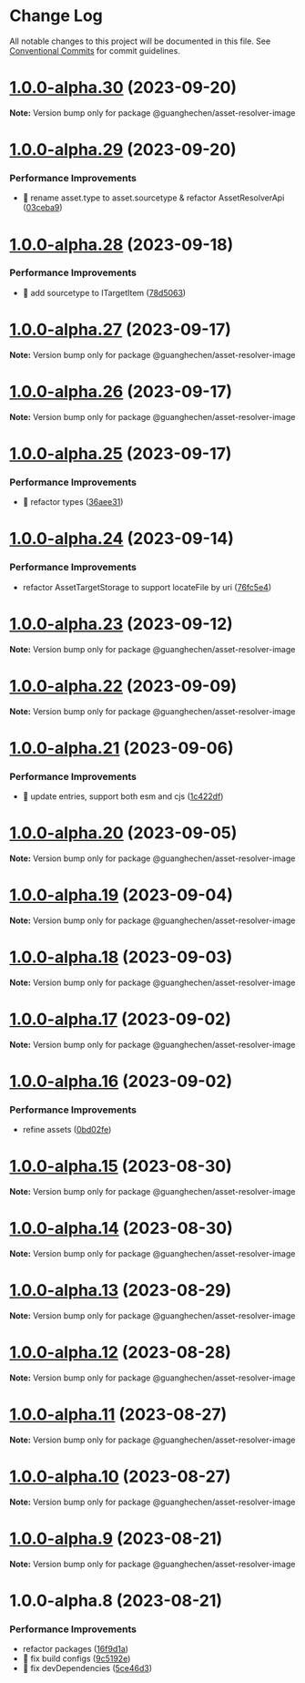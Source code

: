 # Change Log

All notable changes to this project will be documented in this file.
See [Conventional Commits](https://conventionalcommits.org) for commit guidelines.

# [1.0.0-alpha.30](https://github.com/guanghechen/asset/compare/@guanghechen/asset-resolver-image@1.0.0-alpha.29...@guanghechen/asset-resolver-image@1.0.0-alpha.30) (2023-09-20)

**Note:** Version bump only for package @guanghechen/asset-resolver-image





# [1.0.0-alpha.29](https://github.com/guanghechen/asset/compare/@guanghechen/asset-resolver-image@1.0.0-alpha.28...@guanghechen/asset-resolver-image@1.0.0-alpha.29) (2023-09-20)


### Performance Improvements

* 🎨 rename asset.type to asset.sourcetype & refactor AssetResolverApi ([03ceba9](https://github.com/guanghechen/asset/commit/03ceba9a303ea458cb4cb7660d5a2bd2288e393d))





# [1.0.0-alpha.28](https://github.com/guanghechen/asset/compare/@guanghechen/asset-resolver-image@1.0.0-alpha.27...@guanghechen/asset-resolver-image@1.0.0-alpha.28) (2023-09-18)


### Performance Improvements

* 🎨 add sourcetype to ITargetItem ([78d5063](https://github.com/guanghechen/asset/commit/78d5063cd824eee957196bcd5d9aeb2f6fee5232))





# [1.0.0-alpha.27](https://github.com/guanghechen/asset/compare/@guanghechen/asset-resolver-image@1.0.0-alpha.26...@guanghechen/asset-resolver-image@1.0.0-alpha.27) (2023-09-17)

**Note:** Version bump only for package @guanghechen/asset-resolver-image





# [1.0.0-alpha.26](https://github.com/guanghechen/asset/compare/@guanghechen/asset-resolver-image@1.0.0-alpha.25...@guanghechen/asset-resolver-image@1.0.0-alpha.26) (2023-09-17)

**Note:** Version bump only for package @guanghechen/asset-resolver-image





# [1.0.0-alpha.25](https://github.com/guanghechen/asset/compare/@guanghechen/asset-resolver-image@1.0.0-alpha.24...@guanghechen/asset-resolver-image@1.0.0-alpha.25) (2023-09-17)


### Performance Improvements

* :art:  refactor types ([36aee31](https://github.com/guanghechen/asset/commit/36aee318a7e377787072fa2a4deb9478f55da416))





# [1.0.0-alpha.24](https://github.com/guanghechen/asset/compare/@guanghechen/asset-resolver-image@1.0.0-alpha.23...@guanghechen/asset-resolver-image@1.0.0-alpha.24) (2023-09-14)


### Performance Improvements

* refactor AssetTargetStorage to support locateFile by uri ([76fc5e4](https://github.com/guanghechen/asset/commit/76fc5e45a867ba93b9919694313e6b111b9d0dfd))





# [1.0.0-alpha.23](https://github.com/guanghechen/asset/compare/@guanghechen/asset-resolver-image@1.0.0-alpha.22...@guanghechen/asset-resolver-image@1.0.0-alpha.23) (2023-09-12)

**Note:** Version bump only for package @guanghechen/asset-resolver-image





# [1.0.0-alpha.22](https://github.com/guanghechen/asset/compare/@guanghechen/asset-resolver-image@1.0.0-alpha.21...@guanghechen/asset-resolver-image@1.0.0-alpha.22) (2023-09-09)

**Note:** Version bump only for package @guanghechen/asset-resolver-image





# [1.0.0-alpha.21](https://github.com/guanghechen/asset/compare/@guanghechen/asset-resolver-image@1.0.0-alpha.20...@guanghechen/asset-resolver-image@1.0.0-alpha.21) (2023-09-06)


### Performance Improvements

* 🔧 update entries, support both esm and cjs ([1c422df](https://github.com/guanghechen/asset/commit/1c422df615d11c2f0a3adbba913b2652c802dd2f))





# [1.0.0-alpha.20](https://github.com/guanghechen/asset/compare/@guanghechen/asset-resolver-image@1.0.0-alpha.19...@guanghechen/asset-resolver-image@1.0.0-alpha.20) (2023-09-05)

**Note:** Version bump only for package @guanghechen/asset-resolver-image





# [1.0.0-alpha.19](https://github.com/guanghechen/asset/compare/@guanghechen/asset-resolver-image@1.0.0-alpha.18...@guanghechen/asset-resolver-image@1.0.0-alpha.19) (2023-09-04)

**Note:** Version bump only for package @guanghechen/asset-resolver-image





# [1.0.0-alpha.18](https://github.com/guanghechen/asset/compare/@guanghechen/asset-resolver-image@1.0.0-alpha.17...@guanghechen/asset-resolver-image@1.0.0-alpha.18) (2023-09-03)

**Note:** Version bump only for package @guanghechen/asset-resolver-image





# [1.0.0-alpha.17](https://github.com/guanghechen/asset/compare/@guanghechen/asset-resolver-image@1.0.0-alpha.16...@guanghechen/asset-resolver-image@1.0.0-alpha.17) (2023-09-02)

**Note:** Version bump only for package @guanghechen/asset-resolver-image





# [1.0.0-alpha.16](https://github.com/guanghechen/asset/compare/@guanghechen/asset-resolver-image@1.0.0-alpha.15...@guanghechen/asset-resolver-image@1.0.0-alpha.16) (2023-09-02)


### Performance Improvements

* refine assets ([0bd02fe](https://github.com/guanghechen/asset/commit/0bd02fee00d2d9314a75845f3f79918d63283308))





# [1.0.0-alpha.15](https://github.com/guanghechen/asset/compare/@guanghechen/asset-resolver-image@1.0.0-alpha.14...@guanghechen/asset-resolver-image@1.0.0-alpha.15) (2023-08-30)

**Note:** Version bump only for package @guanghechen/asset-resolver-image





# [1.0.0-alpha.14](https://github.com/guanghechen/asset/compare/@guanghechen/asset-resolver-image@1.0.0-alpha.13...@guanghechen/asset-resolver-image@1.0.0-alpha.14) (2023-08-30)

**Note:** Version bump only for package @guanghechen/asset-resolver-image





# [1.0.0-alpha.13](https://github.com/guanghechen/asset/compare/@guanghechen/asset-resolver-image@1.0.0-alpha.12...@guanghechen/asset-resolver-image@1.0.0-alpha.13) (2023-08-29)

**Note:** Version bump only for package @guanghechen/asset-resolver-image





# [1.0.0-alpha.12](https://github.com/guanghechen/asset/compare/@guanghechen/asset-resolver-image@1.0.0-alpha.11...@guanghechen/asset-resolver-image@1.0.0-alpha.12) (2023-08-28)

**Note:** Version bump only for package @guanghechen/asset-resolver-image





# [1.0.0-alpha.11](https://github.com/guanghechen/asset/compare/@guanghechen/asset-resolver-image@1.0.0-alpha.10...@guanghechen/asset-resolver-image@1.0.0-alpha.11) (2023-08-27)

**Note:** Version bump only for package @guanghechen/asset-resolver-image





# [1.0.0-alpha.10](https://github.com/guanghechen/asset/compare/@guanghechen/asset-resolver-image@1.0.0-alpha.9...@guanghechen/asset-resolver-image@1.0.0-alpha.10) (2023-08-27)

**Note:** Version bump only for package @guanghechen/asset-resolver-image





# [1.0.0-alpha.9](https://github.com/guanghechen/asset/compare/@guanghechen/asset-resolver-image@1.0.0-alpha.8...@guanghechen/asset-resolver-image@1.0.0-alpha.9) (2023-08-21)

**Note:** Version bump only for package @guanghechen/asset-resolver-image





# 1.0.0-alpha.8 (2023-08-21)


### Performance Improvements

* refactor packages ([16f9d1a](https://github.com/guanghechen/asset/commit/16f9d1ae0f23c51413955149f401c811a92a9b15))
* 🔧 fix build configs ([9c5192e](https://github.com/guanghechen/asset/commit/9c5192e838b8b5716679e8bbafcd58ee98435694))
* 🔧 fix devDependencies ([5ce46d3](https://github.com/guanghechen/asset/commit/5ce46d339b634ac051bc8e9bb64f27a6f85b4c6d))
